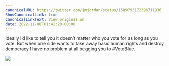 ```yaml
---
canonicalURL: https://twitter.com/jmjordan/status/1589795172396711936
ShowCanonicalLink: true
CanonicalLinkText: View original on
date: 2022-11-08T01:41:20+00:00
---
```

Ideally I’d like to tell you it doesn’t matter who you vote for as long as you vote. But when one side wants to take away basic human rights and destroy democracy I have no problem at all begging you to #VoteBlue.

![](/images/1589795172396711936-FhAWRs1WIAE6_G7.jpg)
